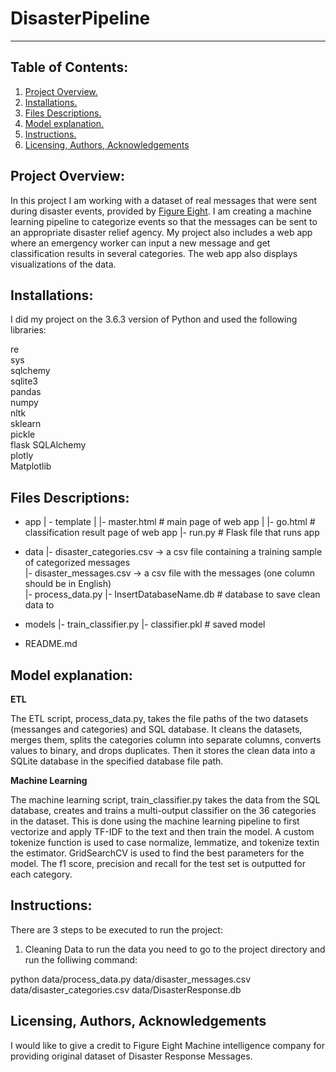 # DisasterPipeline
<!-- blank line -->
----
<!-- blank line -->


## Table of Contents:
1. [ Project Overview. ](#prov)
2. [ Installations. ](#instal)
3. [ Files Descriptions. ](#fd)
4. [ Model explanation. ](#me)
5. [ Instructions. ](#instr)
6. [Licensing, Authors, Acknowledgements](#li)


<a name="prov"></a>
## Project Overview:

In this project I am working with a dataset of real messages that were sent during disaster events, provided by [Figure Eight](https://www.figure-eight.com).
I am creating a machine learning pipeline to categorize events so that the messages can be sent to an appropriate disaster relief agency.
My project also includes a web app where an emergency worker can input a new message and get classification results in several categories.
The web app also displays visualizations of the data. 


<a name="instal"></a>
## Installations:

I did my project on the 3.6.3  version of Python and used the following libraries:

re<br />
sys<br />
sqlchemy<br />
sqlite3<br />
pandas<br />
numpy<br />
nltk<br />
sklearn<br />
pickle<br />
flask SQLAlchemy<br />
plotly<br />
Matplotlib<br />


<a name="fd"></a>
## Files Descriptions:

- app
| - template
| |- master.html  # main page of web app
| |- go.html  # classification result page of web app
|- run.py  # Flask file that runs app

- data
|- disaster_categories.csv  -> a csv file containing a training sample of categorized messages<br />
|- disaster_messages.csv  -> a csv file with the messages (one column should be in English)<br />
|- process_data.py
|- InsertDatabaseName.db   # database to save clean data to

- models
|- train_classifier.py
|- classifier.pkl  # saved model 

- README.md



<a name="me"></a>
## Model explanation:

**ETL**

The ETL script, process_data.py, takes the file paths of the two datasets (messanges and categories) and SQL database.
It cleans the datasets, merges them, splits the categories column into separate columns, converts values to binary, and drops duplicates.
Then it stores the clean data into a SQLite database in the specified database file path.

**Machine Learning**

The machine learning script, train_classifier.py takes the data from the SQL database, creates and trains a multi-output classifier on the 36 categories in the dataset.
This is done using the machine learning pipeline to first vectorize and apply TF-IDF to the text and then train the model.
A custom tokenize function is used to case normalize, lemmatize, and tokenize textin the estimator.
GridSearchCV is used to find the best parameters for the model. 
The f1 score, precision and recall for the test set is outputted for each category.

<a name="instr"></a>
## Instructions:

There are 3 steps to be executed to run the project:

1. Cleaning Data
to run the data you need to go to the project directory and run the folliwing command:

python data/process_data.py data/disaster_messages.csv data/disaster_categories.csv data/DisasterResponse.db


<a name="li"></a>
## Licensing, Authors, Acknowledgements

I would like to give a credit to Figure Eight Machine intelligence company for providing original dataset of Disaster Response Messages.
